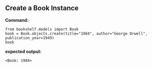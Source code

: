 ## Create a Book Instance

**Command:**

```
from bookshelf.models import Book
book = Book.objects.create(title="1984", author="George Orwell", publication_year=1949)
book
```

**expected output:**

```
<Book: 1984>
```

